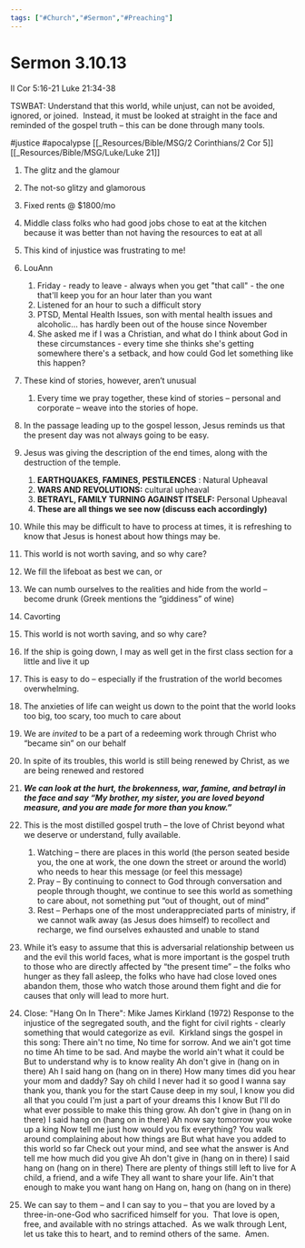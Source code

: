 ```yaml
---
tags: ["#Church","#Sermon","#Preaching"]
---
```

# Sermon 3.10.13

II Cor 5:16-21
Luke 21:34-38

TSWBAT: Understand that this world, while unjust, can not be avoided, ignored, or joined.  Instead, it must be looked at straight in the face and reminded of the gospel truth – this can be done through many tools.

#justice #apocalypse [[_Resources/Bible/MSG/2 Corinthians/2 Cor 5]] [[_Resources/Bible/MSG/Luke/Luke 21]]


1. The glitz and the glamour
2. The not-so glitzy and glamorous
3. Fixed rents @ $1800/mo
4. Middle class folks who had good jobs chose to eat at the kitchen because it was better than not having the resources to eat at all
5. This kind of injustice was frustrating to me!

2. LouAnn
	1. Friday - ready to leave - always when you get "that call" - the one that'll keep you for an hour later than you want
	2. Listened for an hour to such a difficult story
	3. PTSD, Mental Health Issues, son with mental health issues and alcoholic… has hardly been out of the house since November
	4. She asked me if I was a Christian, and what do I think about God in these circumstances - every time she thinks she's getting somewhere there's a setback, and how could God let something like this happen?
3. These kind of stories, however, aren’t unusual
	1. Every time we pray together, these kind of stories – personal and corporate – weave into the stories of hope.
4. In the passage leading up to the gospel lesson, Jesus reminds us that the present day was not always going to be easy.

1. Jesus was giving the description of the end times, along with the destruction of the temple.
	1. ****EARTHQUAKES, FAMINES, PESTILENCES**** : Natural Upheaval
	2. ****WARS AND REVOLUTIONS:**** cultural upheaval
	3. ****BETRAYL, FAMILY TURNING AGAINST ITSELF:**** Personal Upheaval
	4. ****These are all things we see now (discuss each accordingly)****
2. While this may be difficult to have to process at times, it is refreshing to know that Jesus is honest about how things may be.

1. This world is not worth saving, and so why care?
2. We fill the lifeboat as best we can, or
3. We can numb ourselves to the realities and hide from the world – become drunk (Greek mentions the “giddiness” of wine)

1. Cavorting
2. This world is not worth saving, and so why care?
3. If the ship is going down, I may as well get in the first class section for a little and live it up
4. This is easy to do – especially if the frustration of the world becomes overwhelming.

1. The anxieties of life can weight us down to the point that the world looks too big, too scary, too much to care about

1. We are _invited_ to be a part of a redeeming work through Christ who “became sin” on our behalf
2. In spite of its troubles, this world is still being renewed by Christ, as we are being renewed and restored
3. **_We can look at the hurt, the brokenness, war, famine, and betrayl in the face and say “My brother, my sister, you are loved beyond measure, and you are made for more than you know.”_**
4. This is the most distilled gospel truth – the love of Christ beyond what we deserve or understand, fully available.
	1. Watching – there are places in this world (the person seated beside you, the one at work, the one down the street or around the world) who needs to hear this message (or feel this message)
	2. Pray – By continuing to connect to God through conversation and people through thought, we continue to see this world as something to care about, not something put “out of thought, out of mind”
	3. Rest – Perhaps one of the most underappreciated parts of ministry, if we cannot walk away (as Jesus does himself) to recollect and recharge, we find ourselves exhausted and unable to stand

5. While it’s easy to assume that this is adversarial relationship between us and the evil this world faces, what is more important is the gospel truth to those who are directly affected by “the present time” – the folks who hunger as they fall asleep, the folks who have had close loved ones abandon them, those who watch those around them fight and die for causes that only will lead to more hurt.
6. Close: "Hang On In There": Mike James Kirkland (1972) Response to the injustice of the segregated south, and the fight for civil rights - clearly something that would categorize as evil.  Kirkland sings the gospel in this song:
	There ain't no time,
	No time for sorrow.
	And we ain't got time no time
	Ah time to be sad.
	And maybe the world ain't what it could be
	But to understand why is to know reality
	Ah don't give in (hang on in there)
	Ah I said hang on (hang on in there)
	How many times did you hear your mom and daddy?
	Say oh child I never had it so good
	I wanna say thank you, thank you for the start
	Cause deep in my soul, I know you did all that you could
	I'm just a part of your dreams this I know
	But I'll do what ever possible to make this thing grow.
	Ah don't give in (hang on in there)
	I said hang on (hang on in there)
	Ah now say tomorrow you woke up a king
	Now tell me just how would you fix everything?
	You walk around complaining about how things are
	But what have you added to this world so far
	Check out your mind, and see what the answer is
	And tell me how much did you give
	Ah don't give in (hang on in there)
	I said hang on (hang on in there)
	There are plenty of things still left to live for
	A child, a friend, and a wife
	They all want to share your life.
	Ain't that enough to make you want hang on
	Hang on, hang on (hang on in there)
7. We can say to them – and I can say to you – that you are loved by a three-in-one-God who sacrificed himself for you.  That love is open, free, and available with no strings attached.  As we walk through Lent, let us take this to heart, and to remind others of the same.  Amen.
